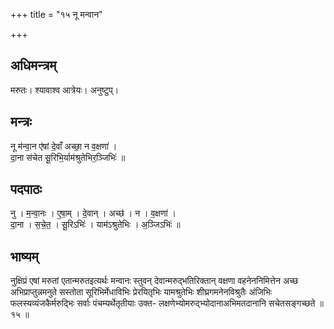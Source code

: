 +++
title = "१५ नू मन्वान"

+++
## अधिमन्त्रम्
मरुतः। श्यावाश्व आत्रेयः। अनुष्टुप्।

## मन्त्रः
नू म॑न्वा॒न ए॑षां दे॒वाँ अच्छा॒ न व॒क्षणा॑ ।  
दा॒ना स॑चेत सू॒रिभि॒र्याम॑श्रुतेभिर॒ञ्जिभिः॑ ॥

## पदपाठः
नु । म॒न्वा॒नः । ए॒षा॒म् । दे॒वान् । अच्छ॑ । न । व॒क्षणा॑ ।  
दा॒ना । स॒चे॒त॒ । सू॒रिऽभिः॑ । याम॑ऽश्रुतेभिः । अ॒ञ्जिऽभिः॑ ॥

## भाष्यम्
नुक्षिप्रं एषां मरुतां एतान्मरुतइत्यर्थः मन्वानः स्तुवन् देवान्मरुद्भतिरिक्तान् वक्षणा वहनेननिमित्तेन अच्छ अभिप्राप्तुन्नमनुते सस्तोता सूरिभिर्मेधाविभिः प्रेरयितृभिः यामश्रुतेभिः शीघ्रगमनेनविश्रुतैः अंजिभिः फलस्यव्यंजकैर्मरुद्भिः सर्वाः पंचम्यर्थेतृतीयाः उक्त- लक्षणेभ्योमरुद्भ्योदानाअभिमतदानानि सचेतसङ्गच्छते ॥ १५ ॥